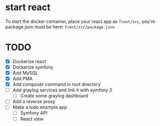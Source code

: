 # start react

To start the docker container, place your react app as `front/src`, you're package.json must be here: `front/src/package.json`

# TODO
- [x] Dockerize react
- [x] Dockerize symfony
- [x] Add MySQL
- [x] Add PMA
- [x] Add composer command in root directory
- [ ] Add graylog services and link it with symfony 3
  - [ ] Create some graylog dashboard
- [ ] Add a reverse proxy
- [ ] Make a todo example app
  - [ ] Symfony API
  - [ ] React view
